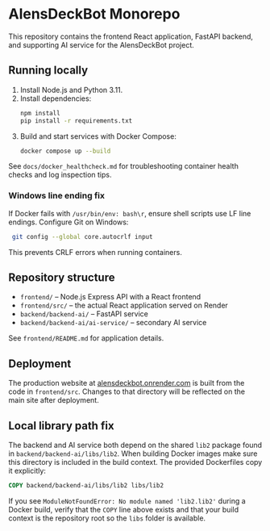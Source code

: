 # AlensDeckBot Monorepo

This repository contains the frontend React application, FastAPI backend, and supporting AI service for the AlensDeckBot project.

## Running locally

1. Install Node.js and Python 3.11.
2. Install dependencies:
   ```bash
   npm install
   pip install -r requirements.txt
   ```
3. Build and start services with Docker Compose:
   ```bash
   docker compose up --build
   ```

See `docs/docker_healthcheck.md` for troubleshooting container health checks and log inspection tips.

### Windows line ending fix
If Docker fails with `/usr/bin/env: bash\r`, ensure shell scripts use LF line endings. Configure Git on Windows:
```bash
 git config --global core.autocrlf input
```
This prevents CRLF errors when running containers.


## Repository structure

- `frontend/` – Node.js Express API with a React frontend
- `frontend/src/` – the actual React application served on Render
- `backend/backend-ai/` – FastAPI service
- `backend/backend-ai/ai-service/` – secondary AI service

See `frontend/README.md` for application details.

## Deployment

The production website at [alensdeckbot.onrender.com](https://alensdeckbot.onrender.com)
is built from the code in `frontend/src`. Changes to that directory will be
reflected on the main site after deployment.

## Local library path fix

The backend and AI service both depend on the shared `lib2` package found in
`backend/backend-ai/libs/lib2`. When building Docker images make sure this directory is included in
the build context. The provided Dockerfiles copy it explicitly:

```Dockerfile
COPY backend/backend-ai/libs/lib2 libs/lib2
```

If you see `ModuleNotFoundError: No module named 'lib2.lib2'` during a Docker
build, verify that the `COPY` line above exists and that your build context is
the repository root so the `libs` folder is available.
